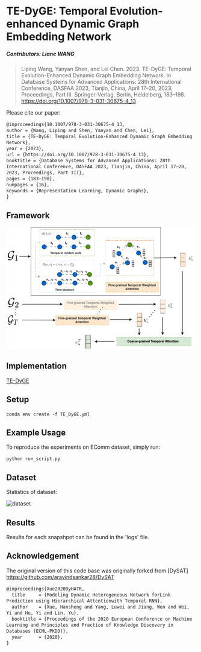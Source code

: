# TE-DyGE: Temporal Evolution-enhanced Dynamic Graph Embedding Network
##### Contributors: Liane WANG
> Liping Wang, Yanyan Shen, and Lei Chen. 2023. TE-DyGE: Temporal Evolution-Enhanced Dynamic Graph Embedding Network. In Database Systems for Advanced Applications: 28th International Conference, DASFAA 2023, Tianjin, China, April 17–20, 2023, Proceedings, Part III. Springer-Verlag, Berlin, Heidelberg, 183–198. https://doi.org/10.1007/978-3-031-30675-4_13

Please cite our paper:
```angular2
@inproceedings{10.1007/978-3-031-30675-4_13,
author = {Wang, Liping and Shen, Yanyan and Chen, Lei},
title = {TE-DyGE: Temporal Evolution-Enhanced Dynamic Graph Embedding Network},
year = {2023},
url = {https://doi.org/10.1007/978-3-031-30675-4_13},
booktitle = {Database Systems for Advanced Applications: 28th International Conference, DASFAA 2023, Tianjin, China, April 17–20, 2023, Proceedings, Part III},
pages = {183–198},
numpages = {16},
keywords = {Representation Learning, Dynamic Graphs},
}
```
## Framework

![TE-DyGE: Temporal Evolution-enhanced Dynamic Graph Embedding Network](tedyge.png)

## Implementation
[TE-DyGE](https://github.com/liane886/TE-DyGE)

## Setup
```
conda env create -f TE_DyGE.yml
```
## Example Usage
To reproduce the experiments on EComm dataset, simply run:
```
python run_script.py
```
## Dataset 
Statistics of dataset:

![dataset](data/Dataset.png)

## Results
Results for each snapshpot can be found in the 'logs' file.

## Acknowledgement
The original version of this code base was originally forked from [DySAT] https://github.com/aravindsankar28/DySAT 
```
@inproceedings{Xue2020DyHATR,
  title     = {Modeling Dynamic Heterogeneous Network forLink Prediction using Hierarchical Attentionwith Temporal RNN},
  author    = {Xue, Hansheng and Yang, Luwei and Jiang, Wen and Wei, Yi and Hu, Yi and Lin, Yu},
  booktitle = {Proceedings of the 2020 European Conference on Machine Learning and Principles and Practice of Knowledge Discovery in Databases (ECML-PKDD)},
  year      = {2020},
}
```
